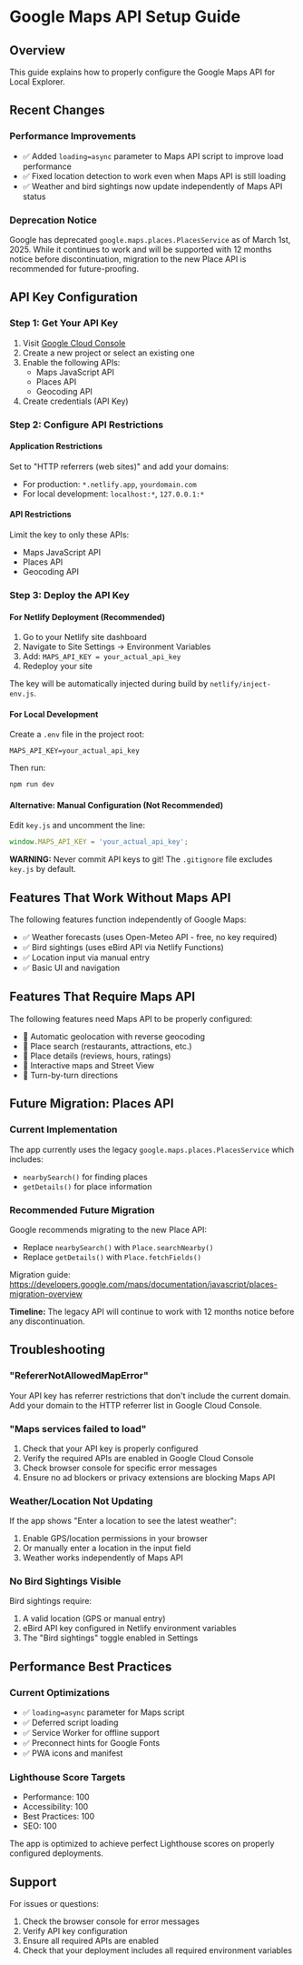 # Google Maps API Setup Guide

## Overview
This guide explains how to properly configure the Google Maps API for Local Explorer.

## Recent Changes

### Performance Improvements
- ✅ Added `loading=async` parameter to Maps API script to improve load performance
- ✅ Fixed location detection to work even when Maps API is still loading
- ✅ Weather and bird sightings now update independently of Maps API status

### Deprecation Notice
Google has deprecated `google.maps.places.PlacesService` as of March 1st, 2025. While it continues to work and will be supported with 12 months notice before discontinuation, migration to the new Place API is recommended for future-proofing.

## API Key Configuration

### Step 1: Get Your API Key
1. Visit [Google Cloud Console](https://console.cloud.google.com/)
2. Create a new project or select an existing one
3. Enable the following APIs:
   - Maps JavaScript API
   - Places API
   - Geocoding API
4. Create credentials (API Key)

### Step 2: Configure API Restrictions

#### Application Restrictions
Set to "HTTP referrers (web sites)" and add your domains:
- For production: `*.netlify.app`, `yourdomain.com`
- For local development: `localhost:*`, `127.0.0.1:*`

#### API Restrictions
Limit the key to only these APIs:
- Maps JavaScript API
- Places API
- Geocoding API

### Step 3: Deploy the API Key

#### For Netlify Deployment (Recommended)
1. Go to your Netlify site dashboard
2. Navigate to Site Settings → Environment Variables
3. Add: `MAPS_API_KEY = your_actual_api_key`
4. Redeploy your site

The key will be automatically injected during build by `netlify/inject-env.js`.

#### For Local Development
Create a `.env` file in the project root:
```
MAPS_API_KEY=your_actual_api_key
```

Then run:
```bash
npm run dev
```

#### Alternative: Manual Configuration (Not Recommended)
Edit `key.js` and uncomment the line:
```javascript
window.MAPS_API_KEY = 'your_actual_api_key';
```

**WARNING:** Never commit API keys to git! The `.gitignore` file excludes `key.js` by default.

## Features That Work Without Maps API

The following features function independently of Google Maps:
- ✅ Weather forecasts (uses Open-Meteo API - free, no key required)
- ✅ Bird sightings (uses eBird API via Netlify Functions)
- ✅ Location input via manual entry
- ✅ Basic UI and navigation

## Features That Require Maps API

The following features need Maps API to be properly configured:
- 📍 Automatic geolocation with reverse geocoding
- 📍 Place search (restaurants, attractions, etc.)
- 📍 Place details (reviews, hours, ratings)
- 📍 Interactive maps and Street View
- 📍 Turn-by-turn directions

## Future Migration: Places API

### Current Implementation
The app currently uses the legacy `google.maps.places.PlacesService` which includes:
- `nearbySearch()` for finding places
- `getDetails()` for place information

### Recommended Future Migration
Google recommends migrating to the new Place API:
- Replace `nearbySearch()` with `Place.searchNearby()`
- Replace `getDetails()` with `Place.fetchFields()`

Migration guide: https://developers.google.com/maps/documentation/javascript/places-migration-overview

**Timeline:** The legacy API will continue to work with 12 months notice before any discontinuation.

## Troubleshooting

### "RefererNotAllowedMapError"
Your API key has referrer restrictions that don't include the current domain. Add your domain to the HTTP referrer list in Google Cloud Console.

### "Maps services failed to load"
1. Check that your API key is properly configured
2. Verify the required APIs are enabled in Google Cloud Console
3. Check browser console for specific error messages
4. Ensure no ad blockers or privacy extensions are blocking Maps API

### Weather/Location Not Updating
If the app shows "Enter a location to see the latest weather":
1. Enable GPS/location permissions in your browser
2. Or manually enter a location in the input field
3. Weather works independently of Maps API

### No Bird Sightings Visible
Bird sightings require:
1. A valid location (GPS or manual entry)
2. eBird API key configured in Netlify environment variables
3. The "Bird sightings" toggle enabled in Settings

## Performance Best Practices

### Current Optimizations
- ✅ `loading=async` parameter for Maps script
- ✅ Deferred script loading
- ✅ Service Worker for offline support
- ✅ Preconnect hints for Google Fonts
- ✅ PWA icons and manifest

### Lighthouse Score Targets
- Performance: 100
- Accessibility: 100
- Best Practices: 100
- SEO: 100

The app is optimized to achieve perfect Lighthouse scores on properly configured deployments.

## Support

For issues or questions:
1. Check the browser console for error messages
2. Verify API key configuration
3. Ensure all required APIs are enabled
4. Check that your deployment includes all required environment variables
